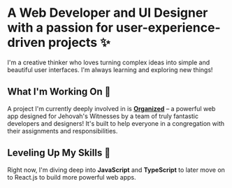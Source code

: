 # A Web Developer and UI Designer with a passion for user-experience-driven projects ✨

I'm a creative thinker who loves turning complex ideas into simple and beautiful user interfaces. I'm always learning and exploring new things!

## What I'm Working On 🔧

A project I'm currently deeply involved in is **[Organized](https://github.com/sws2apps/organized-app)** – a powerful web app designed for Jehovah's Witnesses by a team of truly fantastic developers and designers! It's built to help everyone in a congregation with their assignments and responsibilities.

## Leveling Up My Skills 🚀

Right now, I'm diving deep into **JavaScript** and **TypeScript** to later move on to React.js to build more powerful web apps.

